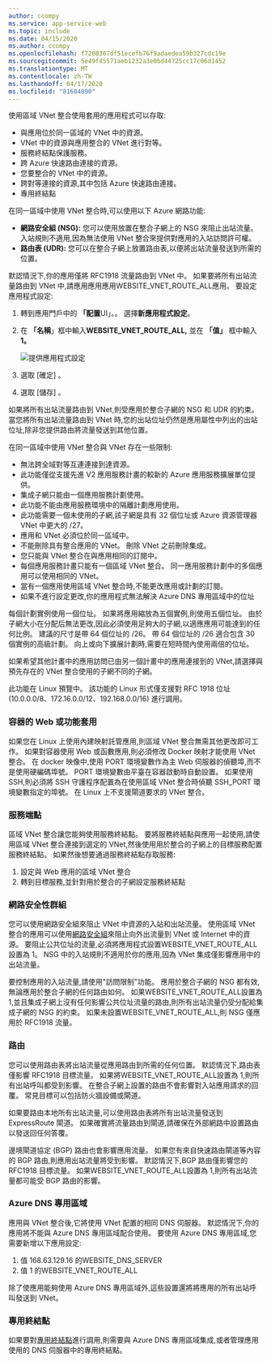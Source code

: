 ```yaml
---
author: ccompy
ms.service: app-service-web
ms.topic: include
ms.date: 04/15/2020
ms.author: ccompy
ms.openlocfilehash: f7208307df51ecefb76f9adaedea59b327cdc19e
ms.sourcegitcommit: 5e49f45571aeb1232a3e0bd44725cc17c06d1452
ms.translationtype: MT
ms.contentlocale: zh-TW
ms.lasthandoff: 04/17/2020
ms.locfileid: "81604890"
---
```

使用區域 VNet 整合使用套用的應用程式可以存取:

* 與應用位於同一區域的 VNet 中的資源。
* VNet 中的資源與應用整合的 VNet 進行對等。
* 服務終結點保護服務。
* 跨 Azure 快速路由連接的資源。
* 您要整合的 VNet 中的資源。
* 跨對等連接的資源,其中包括 Azure 快速路由連接。
* 專用終結點 

在同一區域中使用 VNet 整合時,可以使用以下 Azure 網路功能:

* **網路安全組 (NSG):** 您可以使用放置在整合子網上的 NSG 來阻止出站流量。 入站規則不適用,因為無法使用 VNet 整合來提供對應用的入站訪問許可權。
* **路由表 (UDR):** 您可以在整合子網上放置路由表,以便將出站流量發送到所需的位置。

默認情況下,你的應用僅將 RFC1918 流量路由到 VNet 中。 如果要將所有出站流量路由到 VNet 中,請應用應用應用WEBSITE_VNET_ROUTE_ALL應用。 要設定應用程式設定:

1. 轉到應用門戶中的 **「配置**UI」。。 選擇**新應用程式設定**。
1. 在 **「名稱**」框中輸入**WEBSITE_VNET_ROUTE_ALL,** 並在 **「值」** 框中輸入**1。**

   ![提供應用程式設定][4]

1. 選取 [確定]  。
1. 選取 [儲存]  。

如果將所有出站流量路由到 VNet,則受應用於整合子網的 NSG 和 UDR 的約束。 當您將所有出站流量路由到 VNet 時,您的出站位址仍然是應用屬性中列出的出站位址,除非您提供路由將流量發送到其他位置。

在同一區域中使用 VNet 整合與 VNet 存在一些限制:

* 無法跨全域對等互連連接到達資源。
* 此功能僅從支援先進 V2 應用服務計畫的較新的 Azure 應用服務擴展單位提供。
* 集成子網只能由一個應用服務計劃使用。
* 此功能不能由應用服務環境中的隔離計劃應用使用。
* 此功能需要一個未使用的子網,該子網是具有 32 個位址或 Azure 資源管理器 VNet 中更大的 /27。
* 應用和 VNet 必須位於同一區域中。
* 不能刪除具有整合應用的 VNet。 刪除 VNet 之前刪除集成。
* 您只能與 VNet 整合在與應用相同的訂閱中。
* 每個應用服務計畫只能有一個區域 VNet 整合。 同一應用服務計劃中的多個應用可以使用相同的 VNet。
* 當有一個應用使用區域 VNet 整合時,不能更改應用或計劃的訂閱。
* 如果不進行設定更改,你的應用程式無法解決 Azure DNS 專用區域中的位址

每個計劃實例使用一個位址。 如果將應用縮放為五個實例,則使用五個位址。 由於子網大小在分配后無法更改,因此必須使用足夠大的子網,以適應應用可能達到的任何比例。 建議的尺寸是帶 64 個位址的 /26。 帶 64 個位址的 /26 適合包含 30 個實例的高級計劃。 向上或向下擴展計劃時,需要在短時間內使用兩倍的位址。

如果希望其他計畫中的應用訪問已由另一個計畫中的應用連接到的 VNet,請選擇與預先存在的 VNet 整合使用的子網不同的子網。

此功能在 Linux 預覽中。 該功能的 Linux 形式僅支援對 RFC 1918 位址(10.0.0.0/8、172.16.0.0/12、192.168.0.0/16) 進行調用。

### <a name="web-or-function-app-for-containers"></a>容器的 Web 或功能套用

如果您在 Linux 上使用內建映射託管應用,則區域 VNet 整合無需其他更改即可工作。 如果對容器使用 Web 或函數應用,則必須修改 Docker 映射才能使用 VNet 整合。 在 docker 映像中,使用 PORT 環境變數作為主 Web 伺服器的偵聽埠,而不是使用硬編碼埠號。 PORT 環境變數由平臺在容器啟動時自動設置。 如果使用 SSH,則必須將 SSH 守護程序配置為在使用區域 VNet 整合時偵聽 SSH_PORT 環境變數指定的埠號。 在 Linux 上不支援閘道要求的 VNet 整合。

### <a name="service-endpoints"></a>服務端點

區域 VNet 整合讓您能夠使用服務終結點。 要將服務終結點與應用一起使用,請使用區域 VNet 整合連接到選定的 VNet,然後使用用於整合的子網上的目標服務配置服務終結點。 如果然後想要通過服務終結點存取服務:

1. 設定與 Web 應用的區域 VNet 整合
1. 轉到目標服務,並針對用於整合的子網設定服務終結點

### <a name="network-security-groups"></a>網路安全性群組

您可以使用網路安全組來阻止 VNet 中資源的入站和出站流量。 使用區域 VNet 整合的應用可以使用[網路安全組][VNETnsg]來阻止向外出流量到 VNet 或 Internet 中的資源。 要阻止公共位址的流量,必須將應用程式設置WEBSITE_VNET_ROUTE_ALL設置為 1。 NSG 中的入站規則不適用於你的應用,因為 VNet 集成僅影響應用中的出站流量。

要控制應用的入站流量,請使用"訪問限制"功能。 應用於整合子網的 NSG 都有效,無論應用於整合子網的任何路由如何。 如果WEBSITE_VNET_ROUTE_ALL設置為 1,並且集成子網上沒有任何影響公共位址流量的路由,則所有出站流量仍受分配給集成子網的 NSG 的約束。 如果未設置WEBSITE_VNET_ROUTE_ALL,則 NSG 僅應用於 RFC1918 流量。

### <a name="routes"></a>路由

您可以使用路由表將出站流量從應用路由到所需的任何位置。 默認情況下,路由表僅影響 RFC1918 目標流量。 如果將WEBSITE_VNET_ROUTE_ALL設置為 1,則所有出站呼叫都受到影響。 在整合子網上設置的路由不會影響對入站應用請求的回覆。 常見目標可以包括防火牆設備或閘道。

如果要路由本地所有出站流量,可以使用路由表將所有出站流量發送到 ExpressRoute 閘道。 如果確實將流量路由到閘道,請確保在外部網路中設置路由以發送回任何答覆。

邊境閘道協定 (BGP) 路由也會影響應用流量。 如果您有來自快速路由閘道等內容的 BGP 路由,則應用出站流量將受到影響。 默認情況下,BGP 路由僅影響您的 RFC1918 目標流量。 如果WEBSITE_VNET_ROUTE_ALL設置為 1,則所有出站流量都可能受 BGP 路由的影響。

### <a name="azure-dns-private-zones"></a>Azure DNS 專用區域 

應用與 VNet 整合後,它將使用 VNet 配置的相同 DNS 伺服器。 默認情況下,你的應用將不能與 Azure DNS 專用區域配合使用。 要使用 Azure DNS 專用區域,您需要新增以下應用設定:

1. 值 168.63.129.16 的WEBSITE_DNS_SERVER 
1. 值 1 的WEBSITE_VNET_ROUTE_ALL

除了使應用能夠使用 Azure DNS 專用區域外,這些設置還將將應用的所有出站呼叫發送到 VNet。

### <a name="private-endpoints"></a>專用終結點

如果要對[專用終結點][privateendpoints]進行調用,則需要與 Azure DNS 專用區域集成,或者管理應用使用的 DNS 伺服器中的專用終結點。 

<!--Image references-->
[4]: ../includes/media/web-sites-integrate-with-vnet/vnetint-appsetting.png

<!--Links-->
[VNETnsg]: https://docs.microsoft.com/azure/virtual-network/security-overview/
[privateendpoints]: https://docs.microsoft.com/azure/app-service/networking/private-endpoint
